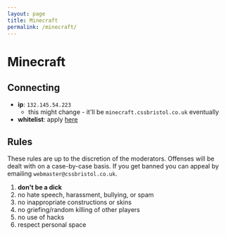 ```yaml
---
layout: page
title: Minecraft
permalink: /minecraft/
---
```


# Minecraft

## Connecting

* **ip**: `132.145.54.223`
  * this might change - it'll be `minecraft.cssbristol.co.uk` eventually
* **whitelist**: apply [here](https://forms.office.com/Pages/ResponsePage.aspx?id=MH_ksn3NTkql2rGM8aQVGxsrbThU-mNCqM0m5H2UA4hURExVMFhTNVpCT0c2RjFZVkNIQUxBUUxFUi4u)

## Rules

These rules are up to the discretion of the moderators. Offenses will be dealt with on a case-by-case basis. If you get banned you can appeal by emailing `webmaster@cssbristol.co.uk`.

1. **don't be a dick**
2. no hate speech, harassment, bullying, or spam
3. no inappropriate constructions or skins
4. no griefing/random killing of other players
5. no use of hacks
6. respect personal space
